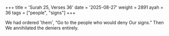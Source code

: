 +++
title = 'Surah 25, Verses 36'
date = '2025-08-27'
weight = 2891
ayah = 36
tags = ["people", "signs"]
+++

We had ordered ˹them˺, “Go to the people who would deny Our signs.” Then We annihilated the deniers entirely.